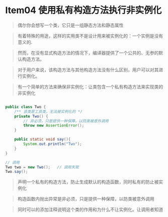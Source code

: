 # Item04 使用私有构造方法执行非实例化

>偶尔你会想写一个类，它只是一组静态方法和静态属性

>有着特殊的用途，这样的实用类不是设计用来被实例化的：一个实例是没有意义的.

>然而，在没有显式构造方法的情况下，编译器提供了一个公共的、无参的默认构造方法。

>对于用户来说，该构造方法与其他构造方法没有什么区别，用户可以对其进行实例化。

>有一个简单的方法来确保非实例化：让类包含一个私有构造方法来实现类的非实例化

```java

public class Two {
    /** 该类是工具类，无法被实例化的 */
    private Two() {
        // 非必须，只是提供一种保障，以防类被意外调用
        throw new AssertionError();
    }

    public static void say(){
        System.out.println("Two");
    }
}

// 调用
Two two = new Two();   // 调用失败
Two.say();
```
> 声明一个私有的构造方法，防止生成默认的构造函数，同时私有的防止被实例化

> 构造函数内抛出异常是非必须，只是提供一种保障，以防类被意外调用

> 同时可以的添加注释说明这个类的作用和为什么不让实例化。让调用者知道
